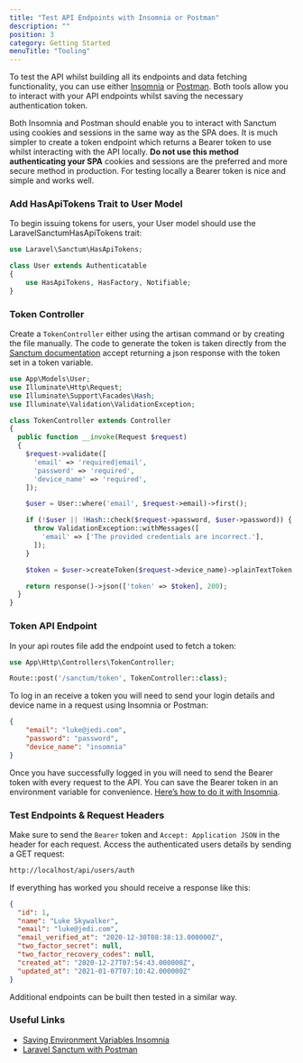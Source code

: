 ```yaml
---
title: "Test API Endpoints with Insomnia or Postman"
description: ""
position: 3
category: Getting Started
menuTitle: "Tooling"
---
```


To test the API whilst building all its endpoints and data fetching functionality, you can use either [Insomnia](https://insomnia.rest/) or [Postman](https://www.postman.com/). Both tools allow you to interact with your API endpoints whilst saving the necessary authentication token.

Both Insomnia and Postman should enable you to interact with Sanctum using cookies and sessions in the same way as the SPA does. It is much simpler to create a token endpoint which returns a Bearer token to use whilst interacting with the API locally. **Do not use this method authenticating your SPA** cookies and sessions are the preferred and more secure method in production. For testing locally a Bearer token is nice and simple and works well.

### Add HasApiTokens Trait to User Model
To begin issuing tokens for users, your User model should use the LaravelSanctumHasApiTokens trait:

```php
use Laravel\Sanctum\HasApiTokens;

class User extends Authenticatable
{
    use HasApiTokens, HasFactory, Notifiable;
}
```

### Token Controller
Create a `TokenController` either using the artisan command or by creating the file manually. The code to generate the token is taken directly from the [Sanctum documentation](https://laravel.com/docs/8.x/sanctum#issuing-mobile-api-tokens) accept returning a json response with the token set in a token variable.

```php
use App\Models\User;
use Illuminate\Http\Request;
use Illuminate\Support\Facades\Hash;
use Illuminate\Validation\ValidationException;

class TokenController extends Controller
{
  public function __invoke(Request $request)
  {
    $request->validate([
      'email' => 'required|email',
      'password' => 'required',
      'device_name' => 'required',
    ]);

    $user = User::where('email', $request->email)->first();

    if (!$user || !Hash::check($request->password, $user->password)) {
      throw ValidationException::withMessages([
        'email' => ['The provided credentials are incorrect.'],
      ]);
    }

    $token = $user->createToken($request->device_name)->plainTextToken;

    return response()->json(['token' => $token], 200);
  }
}
```

### Token API Endpoint
In your api routes file add the endpoint used to fetch a token:

```php
use App\Http\Controllers\TokenController;

Route::post('/sanctum/token', TokenController::class);
```

To log in an receive a token you will need to send your login details and device name in a request using Insomnia or Postman:

```json
{
	"email": "luke@jedi.com",
	"password": "password",
	"device_name": "insomnia"
}
```

Once you have successfully logged in you will need to send the Bearer token with every request to the API. You can save the Bearer token in an environment variable for convenience. [Here’s how to do it with Insomnia](https://stackoverflow.com/questions/54925915/insomnia-using-oath2-0-how-do-i-pull-the-access-token-into-a-variable).

### Test Endpoints & Request Headers
Make sure to send the `Bearer` token and `Accept: Application JSON` in the header for each request. Access the authenticated users details by sending a GET request:

```bash
http://localhost/api/users/auth
```

If everything has worked you should receive a response like this:

```json
{
  "id": 1,
  "name": "Luke Skywalker",
  "email": "luke@jedi.com",
  "email_verified_at": "2020-12-30T08:38:13.000000Z",
  "two_factor_secret": null,
  "two_factor_recovery_codes": null,
  "created_at": "2020-12-27T07:54:43.000000Z",
  "updated_at": "2021-01-07T07:10:42.000000Z"
}
```

Additional endpoints can be built then tested in a similar way.

### Useful Links
- [Saving Environment Variables Insomnia](https://stackoverflow.com/questions/54925915/insomnia-using-oath2-0-how-do-i-pull-the-access-token-into-a-variable)
- [Laravel Sanctum with Postman](https://blog.codecourse.com/laravel-sanctum-airlock-with-postman/)
